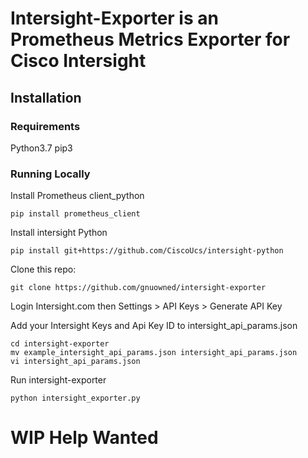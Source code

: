 # Intersight-Exporter is an Prometheus Metrics Exporter for Cisco Intersight

## Installation
### Requirements

Python3.7
pip3

### Running Locally

Install Prometheus client_python
```
pip install prometheus_client
```
Install intersight Python
```
pip install git+https://github.com/CiscoUcs/intersight-python
```
Clone this repo:
```
git clone https://github.com/gnuowned/intersight-exporter
```

Login Intersight.com then Settings > API Keys > Generate API Key

Add your Intersight Keys and Api Key ID to intersight_api_params.json
```
cd intersight-exporter
mv example_intersight_api_params.json intersight_api_params.json
vi intersight_api_params.json
```

Run intersight-exporter
```
python intersight_exporter.py
```

# WIP Help Wanted


